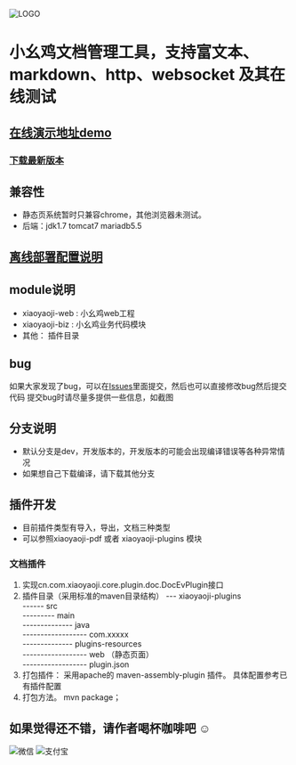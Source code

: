 ![LOGO](http://www.xiaoyaoji.cn/assets/img/logo/full.png)
# 小幺鸡文档管理工具，支持富文本、markdown、http、websocket 及其在线测试
## [在线演示地址demo](http://www.xiaoyaoji.cn/project/demo)

### [下载最新版本](https://github.com/zhoujingjie/xiaoyaoji/releases)

## 兼容性
* 静态页系统暂时只兼容chrome，其他浏览器未测试。
* 后端：jdk1.7 tomcat7  mariadb5.5

## [离线部署配置说明](http://www.xiaoyaoji.cn/doc/TxybXPTdx)


## module说明
* xiaoyaoji-web : 小幺鸡web工程
* xiaoyaoji-biz : 小幺鸡业务代码模块
* 其他： 插件目录



## bug
如果大家发现了bug，可以在[Issues](https://github.com/zhoujingjie/xiaoyaoji/issues)里面提交，然后也可以直接修改bug然后提交代码
提交bug时请尽量多提供一些信息，如截图



## 分支说明
* 默认分支是dev，开发版本的，开发版本的可能会出现编译错误等各种异常情况
* 如果想自己下载编译，请下载其他分支



## 插件开发
* 目前插件类型有导入，导出，文档三种类型
* 可以参照xiaoyaoji-pdf 或者 xiaoyaoji-plugins 模块
### 文档插件
1. 实现cn.com.xiaoyaoji.core.plugin.doc.DocEvPlugin接口
2. 插件目录（采用标准的maven目录结构）
 --- xiaoyaoji-plugins  
 ------ src  
 --------- main  
 -------------- java  
 ------------------ com.xxxxx  
 -------------- plugins-resources  
 ------------------ web （静态页面）  
 ------------------ plugin.json  
3. 打包插件： 采用apache的 maven-assembly-plugin 插件。 具体配置参考已有插件配置
4. 打包方法。 mvn package；




## 如果觉得还不错，请作者喝杯咖啡吧 ☺
![微信](http://0d077ef9e74d8.cdn.sohucs.com/pV4oizD_png)
![支付宝](http://0d077ef9e74d8.cdn.sohucs.com/pV4ojyC_png)


